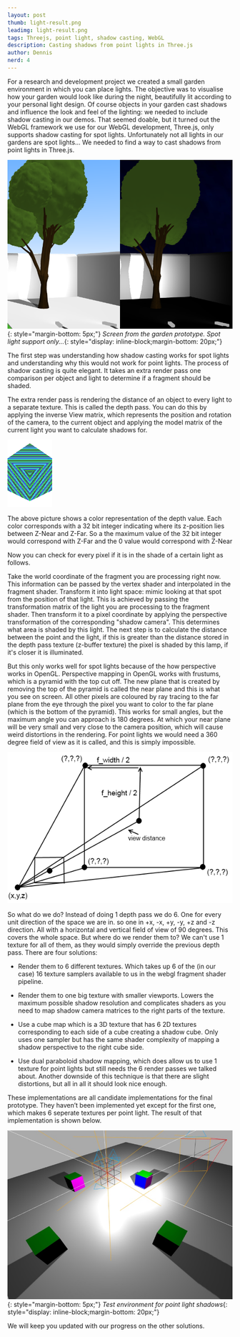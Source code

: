 ```yaml
---
layout: post
thumb: light-result.png
leadimg: light-result.png
tags: Threejs, point light, shadow casting, WebGL
description: Casting shadows from point lights in Three.js
author: Dennis
nerd: 4
---
```


For a research and development project we created a small garden environment in which you can place lights. The objective was to visualise how your garden would look like during the night, beautifully lit according to your personal light design. Of course objects in your garden cast shadows and influence the look and feel of the lighting: we needed to include shadow casting in our demos. That seemed doable, but it turned out the WebGL framework we use for our WebGL development, Three.js, only supports shadow casting for spot lights. Unfortunately not all lights in our gardens are spot lights... We needed to find a way to cast shadows from point lights in Three.js.

![yga-verlichting](/img/blog/light-yga-verlichting.png){: style="margin-bottom: 5px;"}
*Screen from the garden prototype. Spot light support only...*{: style="display: inline-block;margin-bottom: 20px;"}

The first step was understanding how shadow casting works for spot lights and understanding why this would not work for point lights. The process of shadow casting is quite elegant. It takes an extra render pass one comparison per object and light to determine if a fragment should be shaded.

The extra render pass is rendering the distance of an object to every light to a separate texture. This is called the depth pass. You can do this by applying the inverse View matrix, which represents the position and rotation of the camera, to the current object and applying the model matrix of the current light you want to calculate shadows for.

![shadowpass](/img/blog/light-shadowpass.png)

The above picture shows a color representation of the depth value. Each color corresponds with a 32 bit integer indicating where its z-position lies between Z-Near and Z-Far. So a the maximum value of the 32 bit integer would correspond with Z-Far and the 0 value would correspond with Z-Near


Now you can check for every pixel if it is in the shade of a certain light as follows.

Take the world coordinate of the fragment you are processing right now. This information can be passed by the vertex shader and interpolated in the fragment shader.
Transform it into light space: mimic looking at that spot from the position of that light. This is achieved by passing the transformation matrix of the light you are processing to the fragment shader.
Then transform it to a pixel coordinate by applying the perspective transformation of the corresponding "shadow camera". This determines what area is shaded by this light.
The next step is to calculate the distance between the point and the light, if this is greater than the distance stored in the depth pass texture (z-buffer texture) the pixel is shaded by this lamp, if it's closer it is illuminated.

But this only works well for spot lights because of the how perspective works in OpenGL. Perspective mapping in OpenGL works with frustums, which is a pyramid with the top cut off. The new plane that is created by removing the top of the pyramid is called the near plane and this is what you see on screen. All other pixels are coloured by ray tracing to the far plane from the eye through the pixel you want to color to the far plane (which is the bottom of the pyramid). This works for small angles, but the maximum angle you can approach is 180 degrees. At which your near plane will be very small and very close to the camera position, which will cause weird distortions in the rendering. For point lights we would need a 360 degree field of view as it is called, and this is simply impossible.

![frustum](/img/blog/light-frustum.png)

So what do we do? Instead of doing 1 depth pass we do 6. One for every unit direction of the space we are in. so one in +x, -x, +y, -y, +z and -z direction. All with a horizontal and vertical field of view of 90 degrees. This covers the whole space. But where do we render them to? We can't use 1 texture for all of them, as they would simply override the previous depth pass. There are four solutions:

* Render them to 6 different textures. Which takes up 6 of the (in our case) 16 texture samplers available to us in the webgl fragment shader pipeline.

* Render them to one big texture with smaller viewports. Lowers the maximum possible shadow resolution and complicates shaders as you need to map shadow camera matrices to the right parts of the texture.

* Use a cube map which is a 3D texture that has 6 2D textures corresponding to each side of a cube creating a shadow cube. Only uses one sampler but has the same shader complexity of mapping a shadow perspective to the right cube side.

* Use dual paraboloid shadow mapping, which does allow us to use 1 texture for point lights but still needs the 6 render passes we talked about. Another downside of this technique is that there are slight distortions, but all in all it should look nice enough.


These implementations are all candidate implementations for the final prototype. They haven’t been implemented yet except for the first one, which makes 6 seperate textures per point light. The result of that implementation is shown below.

![light-result](/img/blog/light-result.jpg){: style="margin-bottom: 5px;"}
*Test environment for point light shadows*{: style="display: inline-block;margin-bottom: 20px;"}

We will keep you updated with our progress on the other solutions.
